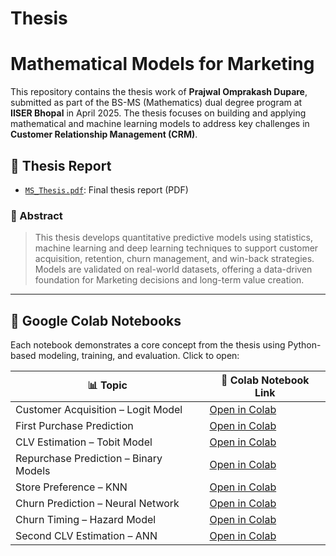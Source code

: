 # Thesis
# Mathematical Models for Marketing

This repository contains the thesis work of **Prajwal Omprakash Dupare**, submitted as part of the BS-MS (Mathematics) dual degree program at **IISER Bhopal** in April 2025. The thesis focuses on building and applying mathematical and machine learning models to address key challenges in **Customer Relationship Management (CRM)**.

## 📄 Thesis Report

- [`MS_Thesis.pdf`](./MS_Thesis.pdf): Final thesis report (PDF)

### 📘 Abstract

> This thesis develops quantitative predictive models using statistics, machine learning and deep learning techniques to support customer acquisition, retention, churn management, and win-back strategies. Models are validated on real-world datasets, offering a data-driven foundation for Marketing decisions and long-term value creation.

---

## 🧪 Google Colab Notebooks

Each notebook demonstrates a core concept from the thesis using Python-based modeling, training, and evaluation. Click to open:

| 📊 Topic                                | 📔 Colab Notebook Link |
|----------------------------------------|-------------------------|
| Customer Acquisition – Logit Model     | [Open in Colab](https://colab.research.google.com/drive/1taLnQFttpNzsW3HI7lN6Kc2KrJp_Bs84?usp=sharing) |
| First Purchase Prediction              | [Open in Colab](https://colab.research.google.com/drive/1YbW0CEUytrwyqyoHOsMym1Gtc_aeecLF?usp=sharing) |
| CLV Estimation – Tobit Model           | [Open in Colab](https://colab.research.google.com/drive/1US85Efff8NgM2eu8ZicHHypi-3xDrTUS?usp=sharing) |
| Repurchase Prediction – Binary Models  | [Open in Colab](https://colab.research.google.com/drive/1wI_MKrK4hh9rSR8oOgY0rzMFwaeY6NAZ?usp=sharing) |
| Store Preference – KNN                 | [Open in Colab](https://colab.research.google.com/drive/12TUyRMeIcWB4Z_rjbOl8iuysf5mu_16Q?usp=sharing) |
| Churn Prediction – Neural Network      | [Open in Colab](https://colab.research.google.com/drive/1hTV8YD4__100L9mBD2clHNEHshs5ijVH?usp=sharing) |
| Churn Timing – Hazard Model            | [Open in Colab](https://colab.research.google.com/drive/1hcKSA-f3yYCTnDoII-uJTkxjK2Pre9Hf?usp=sharing) |
| Second CLV Estimation – ANN            | [Open in Colab](https://colab.research.google.com/drive/1qo2Yze-97TJU2k4EEeBdqrdabOTvZTsX?usp=sharing) |


